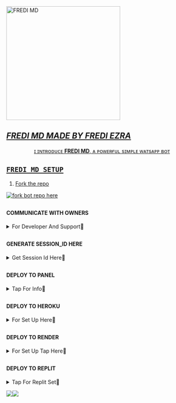  <a href="https://whatsapp.com/channel/0029VaihcQv84Om8LP59fO3f">
 <img alt="FREDI MD" height="300" src="https://i.imgur.com/cb8SxoX.jpeg">

  ## ***FREDI MD MADE BY FREDI EZRA***

  </h1> 
<p align="center">ɪ ɪɴᴛʀᴏᴅᴜᴄᴇ <b>FREDI MD</b>, ᴀ ᴘᴏᴡᴇʀғᴜʟ sɪᴍᴘʟᴇ ᴡᴀᴛsᴀᴘᴘ ʙᴏᴛ </p>




## `FREDI MD SETUP`


1. Fork the repo

<a href='https://github.com/Fred1e/Fredi_Md/fork' target="_blank"><img alt='fork bot repo here' src='https://img.shields.io/badge/fork repo-black?style=for-the-badge&logo=git&logoColor=blue'/></a>





##


#### COMMUNICATE WITH OWNERS 




</details>

<details>
<summary>For Developer And Support💯</summary>
  For Help And Developer Join As Here ✔️
<a href='https://whatsapp.com/channel/0029VaihcQv84Om8LP59fO3f' target="_blank"><img alt='WHATSAPP' src='https://img.shields.io/badge/WhatsApp Channel Support-black?style=for-the-badge&logo=whatsapp&logoColor=green'/></a>

<a href='https://chat.whatsapp.com/BdVxcF4C00J4X4Sa39dpOi' target="_blank"><img alt='WHATSAPP' src='https://img.shields.io/badge/Join WhatsApp Group-black?style=for-the-badge&logo=whatsapp&logoColor=green'/></a>

<a href='https://wa.me/255752593977' target="_blank"><img alt='WHATSAPP' src='https://img.shields.io/badge/Wa Me Here-black?style=for-the-badge&logo=whatsapp&logoColor=green'/></a>

<a href='https://www.youtube.com/@freeonlinetvT1' target="_blank"><img alt='YOUTUBE' src='https://img.shields.io/badge/Tutorial Here In Youtube-black?style=for-the-badge&logo=youtube&logoColor=red'/></a>

<a href='t.me/freditech' target="_blank"><img alt='TELEGRAM' src='https://img.shields.io/badge/Telegram For Dev-black?style=for-the-badge&logo=telegram&logoColor=blue'/></a>

<a href='https://t.me/+u3zlb5y6OfxhOTdk' target="_blank"><img alt='TELEGRAM' src='https://img.shields.io/badge/Telegram Group-black?style=for-the-badge&logo=Telegram&logoColor=blue'/></a>
</details>



##

#### GENERATE SESSION_ID HERE



</details>

<details>
<summary>Get Session Id Here💯</summary>
 Get session id by (SCANNING QR1)
    <a href='https://replit.com/@devibraahadams/Baraka-pairing-code1' target="_blank"><img alt='Qr Scan Cods' src='https://img.shields.io/badge/Qr Scan Code-black?style=for-the-badge&logo=git&logoColor=green'/></a>


Get session id by (PAIRING CODE2) 
    <a href='https://fredi-scanner-baa15ec0127c.herokuapp.com/' target="_blank"><img alt='Pair Code Your Here' src='https://img.shields.io/badge/Pair Your Code Here-black?style=for-the-badge&logo=git&logoColor=green'/></a>
</details>




##

#### DEPLOY TO PANEL 



</details>

<details>
<summary>Tap For Info💯</summary>
1. If You don't have a account on panel Create a account.
    <a href='https://bot-hosting.net/?aff=1086839354611212288' target="_blank"><img alt='Create Your Account Now' src='https://img.shields.io/badge/Create Your Account Now-black?style=for-the-badge&logo=discord&logoColor=darkblue'/></a>


2. Now Deploy
   <a href='https://bot-hosting.net/?aff=1086839354611212288' target="_blank"><img alt='Tap Here For Deployment' src='https://img.shields.io/badge/Tap Deploy On Pannel Here-black?style=for-the-badge&logo=discord&logoColor=darkblue'/></a>
</details>


##

#### DEPLOY TO HEROKU 



</details>

<details>
<summary>For Set Up Here💯</summary>
1. If You don't have a account in Heroku. Create a account.
    <a href='https://signup.heroku.com/' target="_blank"><img alt='Create Your Account Here' src='https://img.shields.io/badge/Create Your Account Here-black?style=for-the-badge&logo=heroku&logoColor=purple'/></a>


2. Now Deploy Botton Bot. 
   <a href='https://dashboard.heroku.com/new?template=https://github.com/Fred1e/Fredi_Md' target="_blank"><img alt='Tap Deploy On Heroku Here' src='https://img.shields.io/badge/Deploy To Heroku Here-black?style=for-the-badge&logo=heroku&logoColor=purple'/></a>

  3. Now Deploy Normal Bot.
     <a href='https://dashboard.heroku.com/new?template=https://github.com/kingfredie/LUCKY_MD' target="_blank"><img alt='Tap Deploy On Heroku Here' src='https://img.shields.io/badge/Deploy To Heroku Here-black?style=for-the-badge&logo=heroku&logoColor=purple'/></a>
</details>


##

#### DEPLOY TO RENDER




</details>

<details>
<summary>For Set Up Tap Here💯</summary>

1. If You don't have a account in Render. Create a account.
   <a href='https://dashboard.render.com/register' target="_blank"><img alt='Create Your Account Now' src='https://img.shields.io/badge/Create Your Account Now-black?style=for-the-badge&logo=render&logoColor=blue'/></a>

2. Now Deploy
    <a href='https://dashboard.render.com' target="_blank"><img alt='Deploy On Render Here' src='https://img.shields.io/badge/Deploy On Render Here-black?style=for-the-badge&logo=render&logoColor=blue'/></a>
</details>


##


#### DEPLOY TO REPLIT


</details>

<details>
<summary>Tap For Replit Set💯</summary>

1. If You Don't Have Account In Replit Create Now.
   <a href='https://replit.com' target="_blank"><img alt='replit' src='https://img.shields.io/badge/Create Your Account Here-black?style=for-the-badge&logo=replit&logoColor=orange'/></a>
   
  
3. Now Deploy Button Bot. 
  <a href='https://replit.com/github/Fred1e/Fredi_Md' target="_blank"><img alt='replit' src='https://img.shields.io/badge/DEPLOY ON REPLIT-black?style=for-the-badge&logo=replit&logoColor=orange'/></a>

  3. Now Deploy Normal Bot.
     <a href='https://replit.com/github/Fred1e/Fredi_Md-V1' target="_blank"><img alt='replit' src='https://img.shields.io/badge/DEPLOY ON REPLIT-black?style=for-the-badge&logo=replit&logoColor=orange'/></a>

### HOW TO DEPLOY ON REPLIT

      1.Open account on replit 
      2.Open bot repo then fork. 
      3.Tap deploy button to "deploy on replit". 
      4.Tap import from github 
      5.After importing tap 👈 button down 👇 of replit dashboard. 
      6.Choose config.cjs file then put your session 🆔 and others you need. 
      7.Tap button written run to run your bot then go test it's work. 
    THANK YOU FOR CHOOSING FREDI MD 
  </details>


   

<a><img src='https://i.imgur.com/LyHic3i.gif'/></a><a><img src='https://i.imgur.com/LyHic3i.gif'/></a>

